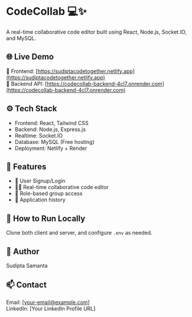 # CodeCollab 💻✨
A real-time collaborative code editor built using React, Node.js, Socket.IO, and MySQL.

## 🌐 Live Demo
🔗 Frontend: [https://sudiptacodetogether.netlify.app](https://sudiptacodetogether.netlify.app)  
🔗 Backend API: [https://codecollab-backend-4cl7.onrender.com](https://codecollab-backend-4cl7.onrender.com)

## ⚙️ Tech Stack
- Frontend: React, Tailwind CSS
- Backend: Node.js, Express.js
- Realtime: Socket.IO
- Database: MySQL (Free hosting)
- Deployment: Netlify + Render

## 🧪 Features
- 👥 User Signup/Login
- 👨‍💻 Real-time collaborative code editor
- 🔐 Role-based group access
- 📜 Application history

## 🚀 How to Run Locally
Clone both client and server, and configure `.env` as needed.

## 🧠 Author
Sudipta Samanta

## 📫 Contact
Email: [your-email@example.com]  
LinkedIn: [Your LinkedIn Profile URL]
